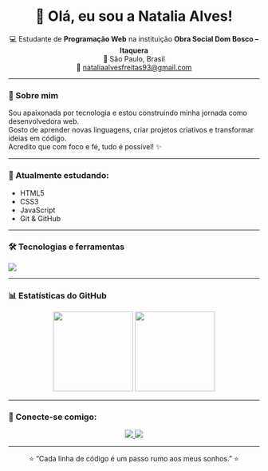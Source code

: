 <!-- Banner ou apresentação -->
<h1 align="center">👋 Olá, eu sou a <strong>Natalia Alves</strong>!</h1>

<p align="center">
  💻 Estudante de <strong>Programação Web</strong> na instituição <strong>Obra Social Dom Bosco – Itaquera</strong> <br>
  📍 São Paulo, Brasil <br>
  📧 <a href="mailto:nataliaalvesfreitas93@gmail.com">nataliaalvesfreitas93@gmail.com</a>
</p>

---

### 🚀 Sobre mim
Sou apaixonada por tecnologia e estou construindo minha jornada como desenvolvedora web.  
Gosto de aprender novas linguagens, criar projetos criativos e transformar ideias em código.  
Acredito que com foco e fé, tudo é possível! ✨  

---

### 🧠 Atualmente estudando:
- HTML5  
- CSS3  
- JavaScript  
- Git & GitHub  

---

### 🛠️ Tecnologias e ferramentas
<p align="left">
  <img src="https://skillicons.dev/icons?i=html,css,js,github,vscode,git" />
</p>

---

### 📊 Estatísticas do GitHub
<p align="center">
  <img height="160em" src="https://github-readme-stats.vercel.app/api?username=natalia290810&show_icons=true&theme=radical&count_private=true"/>
  <img height="160em" src="https://github-readme-stats.vercel.app/api/top-langs/?username=natalia290810&layout=compact&theme=radical"/>
</p>

---

### 🌈 Conecte-se comigo:
<p align="center">
  <a href="https://github.com/natalia290810" target="_blank">
    <img src="https://img.shields.io/badge/GitHub-000?style=for-the-badge&logo=github&logoColor=white"/>
  </a>
  <a href="mailto:nataliaalvesfreitas93@gmail.com" target="_blank">
    <img src="https://img.shields.io/badge/Gmail-D14836?style=for-the-badge&logo=gmail&logoColor=white"/>
  </a>
</p>

---

<p align="center">⭐️ “Cada linha de código é um passo rumo aos meus sonhos.” ⭐️</p>
